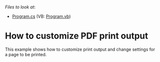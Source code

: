 <!-- default file list -->
*Files to look at*:

* [Program.cs](./CS/CustomizePrintSettings/Program.cs) (VB: [Program.vb](./VB/CustomizePrintSettings/Program.vb))
<!-- default file list end -->
# How to customize PDF print output 


This example shows how to customize print output and change settings for a page to be printed. 

<br/>


